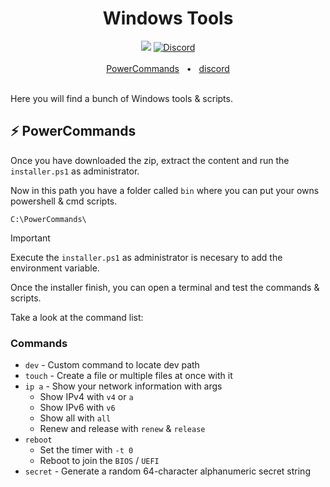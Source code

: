 <div align="center">
  <h1>Windows Tools</h1>
  <a href="https://github.com/prisma/prisma/blob/main/LICENSE"><img src="https://img.shields.io/badge/license-MIT-blue" /></a>
  <a href="https://discord.d4nilpzz.dev"><img alt="Discord" src="https://img.shields.io/discord/1373385570965000292?label=Discord"></a>
  <br />
  <br />
  <a href="https://github.com/d4nilpzz/windows-tools#PowerCommands">PowerCommands</a>
  <span>&nbsp;&nbsp;•&nbsp;&nbsp;</span>
  <a href="https://discord.d4nilpzz.dev">discord</a>
  <br />
  <br />
</div>

Here you will find a bunch of Windows tools & scripts.

## ⚡ PowerCommands
Once you have downloaded the zip, extract the content and run the `installer.ps1` as administrator.

Now in this path you have a folder called `bin` where you can put your owns powershell & cmd scripts.
```
C:\PowerCommands\
```

> [!IMPORTANT]
> Execute the `installer.ps1` as administrator is necesary to add the environment variable.

Once the installer finish, you can open a terminal and test the commands & scripts.

Take a look at the command list:

### Commands
 - `dev` - Custom command to locate dev path
 - `touch` - Create a file or multiple files at once with it
 - `ip a` - Show your network information with args
   - Show IPv4 with `v4` or `a`
   - Show IPv6 with `v6`
   - Show all with `all`
   - Renew and release with `renew` & `release`
 - `reboot`
   - Set the timer with `-t 0`
   - Reboot to join the `BIOS` / `UEFI`
 - `secret` - Generate a random 64-character alphanumeric secret string
